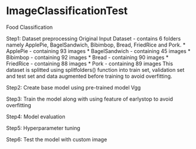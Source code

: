 # ImageClassificationTest
Food Classification


Step1: Dataset preprocessing
Original Input Dataset - contains 6 folders namely ApplePie, BagelSandwich, Bibimbop, Bread, FriedRice and Pork.
      * ApplePie - containing 93 images
      * BagelSandwich - containing 45 images
      * Bibimbop - containing 92 images
      * Bread - containing 90 images
      * FriedRice - containing 88 images
      * Pork - containing 89 images
This dataset is splitted using splitfolders() function into train set, validation set and test set and data augmented before training to avoid overfitting.

Step2: Create base model using pre-trained model Vgg

Step3: Train the model along with using feature of earlystop to avoid overfitting

Step4: Model evaluation

Step5: Hyperparameter tuning

Step6: Test the model with custom image


